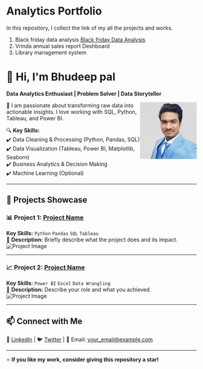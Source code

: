 # Analytics Portfolio
In this repository, I collect the link of my all the projects and works. 
1. Black friday data analysis
   [Black friday Data Analysis](https://github.com/NoOne051198/Black-friday-sales-analysis.git)
3. Vrinda annual sales report Deshboard
4. Library management system

# 👋 Hi, I'm Bhudeep pal
**Data Analytics Enthusiast | Problem Solver | Data Storyteller**

<img src="Assets/My_photo.jpg" width="150" height="150" align="right">

🌱 I am passionate about transforming raw data into actionable insights. I love working with SQL, Python, Tableau, and Power BI.

🔍 **Key Skills:**  
✔️ Data Cleaning & Processing (Python, Pandas, SQL)  
✔️ Data Visualization (Tableau, Power BI, Matplotlib, Seaborn)  
✔️ Business Analytics & Decision Making  
✔️ Machine Learning (Optional)  

---

## 🚀 **Projects Showcase**

### 📊 Project 1: **[Project Name](GitHub_Project_Link)**
**Key Skills:** `Python` `Pandas` `SQL` `Tableau`  
📖 **Description:** Briefly describe what the project does and its impact.  
![Project Image](assets/project1.png)

---

### 📈 Project 2: **[Project Name](GitHub_Project_Link)**
**Key Skills:** `Power BI` `Excel` `Data Wrangling`  
📖 **Description:** Describe your role and what you achieved.  
![Project Image](assets/project2.png)

---

## 📫 **Connect with Me**  
💼 [LinkedIn](Your_LinkedIn_Profile) | 🐦 [Twitter](Your_Twitter_Profile) | 📧 Email: your_email@example.com

---

⭐ **If you like my work, consider giving this repository a star!**  

